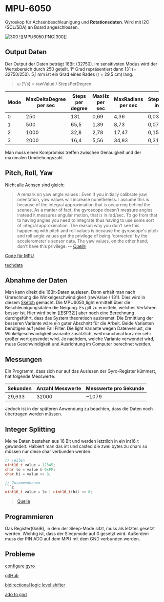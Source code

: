 # MPU-6050
Gyroskop für Achsenbeschleunigung und **Rotationsdaten**. Wird mit I2C (SCL/SDA) an Board angeschlossen.

![300](https://external-content.duckduckgo.com/iu/?u=https%3A%2F%2Ftse3.mm.bing.net%2Fth%3Fid%3DOIP.1kRcjsyGrHg5ON2CD-XOJwHaFz%26pid%3DApi&f=1) ![[MPU6050.PNG|300]]

## Output Daten
Der Output der Daten beträgt 16Bit (32750). Im sensitivsten Modus wird der Wertebereich durch 250 geteilt. 1° Grad repräsentiert dann 131 (= 32750/250).
5,1 mm ist ein Grad eines Rades (r = 29,5 cm) lang.

> 𝜔 [°/s] = rawValue / StepsPerDegree

| Mode | MaxDeltaDegree per sec | Steps per degree | MaxHz per sec | MaxRadians per sec | StepLength in mm |
| ---- | ---------------------- | ---------------- | ------------- | ------------------ | ---------------- |
| 0    | 250                    | 131              | 0,69          | 4,36               | 0,039mm          |
| 1    | 500                    | 65,5             | 1,39          | 8,73               | 0,078mm          |
| 2    | 1000                   | 32,8             | 2,78          | 17,47              | 0,155mm          |
| 3    | 2000                   | 16,4             | 5,56          | 34,93              | 0,311mm          |

Man muss einen Kompromiss treffen zwischen Genauigkeit und der maximalen Umdrehungszahl. 

## Pitch, Roll, Yaw

Nicht alle Achsen sind gleich:
>A remark on yaw angle values : Even if you initially calibrate yaw orientation, yaw values will increase nonetheless. 
I assume this is because of the integral approximation that is occurring behind the scenes. 
As a matter of fact, the gyroscope doesn't measure angles instead it measures angular motion, that is in rad/sec. 
To go from that to having angles you need to integrate thus having to use some sort of integral approximation. 
The reason why you don't see this happening with pitch and roll values is because the gyroscope's pitch and roll angle values get the privilege of being 'corrected' by the accelerometer's sensor data. 
The yaw values, on the other hand, don't have this privilege.
> -- <cite>[Quelle](https://www.youtube.com/watch?v=H7fRowInpwM)</cite>

[Code für MPU](https://randomnerdtutorials.com/esp32-mpu-6050-web-server/)

[techdata](https://wolles-elektronikkiste.de/mpu6050-beschleunigungssensor-und-gyroskop)

## Abnahme der Daten
Man kann direkt die 16Bit-Daten auslesen. Dann erhält man nach Umrechnung die Winkelgeschwindigkeit (rawValue / 131). Dies wird in diesem [Sketch](https://wolles-elektronikkiste.de/mpu6050-beschleunigungssensor-und-gyroskop) gemacht. 
Die MPU6050_light ermittelt über die Beschleunigungsdaten die Neigung. Es gilt zu ermitteln, welches Verfahren besser ist. Hier wird beim [[ESP32]] aber noch eine Berechnung durchgeführt, dass das System theoretisch ausbremst.
Die Ermittlung der besseren Variante wäre ein guter Abschnitt für die Arbeit.
Beide Varianten benötigen auf jeden Fall Filter. Die light Variante wegen Datenverlust, die Winkelgeschwindigkeitsvariante zusätzlich, weil manchmal kurz ein sehr großer wert gesendet wird.
Je nachdem, welche Variante verwendet wird, muss Geschwindigkeit und Ausrichtung im Computer berechnet werden.

## Messungen
Ein Programm, dass sich nur auf das Auslesen der Gyro-Register kümmert, hat folgende Messwerte:

| Sekunden | Anzahl Messwerte | Messwerte pro Sekunde |
| -------- | ---------------- | --------------------- |
| 29,633   | 32000            | ~1079                 |

Jedoch ist in der späteren Anwendung zu beachten, dass die Daten noch übertragen werden müssen.

## Integer Splitting
Meine Daten bestehen aus 16 Bit und werden letztlich in ein int16_t gewandelt. Halbiert man das int und casted die zwei bytes zu chars so müssen nur diese char verbunden werden.



```c
// Teilen
uint16_t value = 12345;
char lo = value & 0xFF;
char hi = value >> 8;

// Zusammenbauen
```c
uint16_t value = lo | uint16_t(hi) << 8;
```
> [Quelle](https://stackoverflow.com/questions/13279024/convert-a-uint16-t-to-char2-to-be-sent-over-socket-unix)


## Programmieren
Das Register(0x6B), in dem der Sleep-Mode sitzt, muss als letztes gesetzt werden. Wichtig ist, dass der Sleepmode auf 0 gesetzt wird.
Außerdem muss der PIN ADO auf dem MPU mit dem GND verbunden werden.

## Probleme

[configure gyro](https://medium.com/@kavindugimhanzoysa/lets-work-with-mpu6050-gy-521-part1-6db0d47a35e6)

[gitHub](https://github.com/espressif/arduino-esp32/issues/3678)

[bidirectional logic level shifter](https://arduino.stackexchange.com/questions/85352/mpu-6050-only-reads-0-in-output)

[ado to gnd](https://stackoverflow.com/questions/44564269/mpu6050-doesnt-seem-to-give-values-properly-and-no-i2c-devices-found-error-thro)